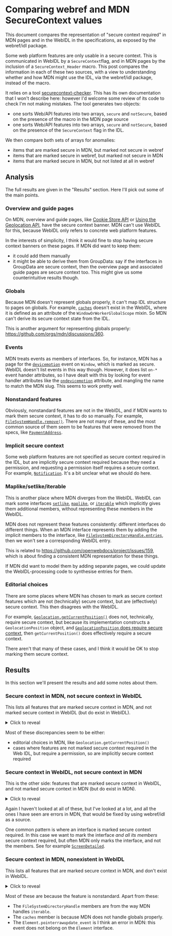 # Comparing webref and MDN SecureContext values

This document compares the representation of "secure context required" in MDN pages and in the WebIDL in the specifications, as exposed by the webref/idl package.

Some web platform features are only usable in a secure context. This is communicated in WebIDL by a `SecureContext`flag, and in MDN pages by the inclusion of a `SecureContext_Header` macro. This post compares the information in each of these two sources, with a view to understanding whether and how MDN might use the IDL, via the webref/idl package, instead of the macro.

It relies on a tool [securecontext-checker](https://github.com/wbamberg/securecontext-checker). This has its own documentation that I won't describe here: however I'd welcome some review of its code to check I'm not making mistakes. The tool generates two objects:

- one sorts Web/API features into two arrays, `secure` and `notSecure`, based on the presence of the macro in the MDN page source
- one sorts Web/API features into two arrays, `secure` and `notSecure`, based on the presence of the `SecureContext` flag in the IDL.

We then compare both sets of arrays for anomalies:

- items that are marked secure in MDN, but marked not secure in webref
- items that are marked secure in webref, but marked not secure in MDN
- items that are marked secure in MDN, but not listed at all in webref

## Analysis

The full results are given in the "Results" section. Here I'll pick out some of the main points.

### Overview and guide pages

On MDN, overview and guide pages, like [Cookie Store API](https://developer.mozilla.org/en-US/docs/Web/API/Cookie_Store_API) or [Using the Geolocation API](https://developer.mozilla.org/en-US/docs/Web/API/Geolocation_API/Using_the_Geolocation_API), have the secure context banner. MDN can't use WebIDL for this, because WebIDL only refers to concrete web platform features.

In the interests of simplicity, I think it would fine to stop having secure context banners on these pages. If MDN did want to keep them:

- it could add them manually
- it might be able to derive them from GroupData: say if the interfaces in GroupData are secure context, then the overview page and associated guide pages are secure context too. This might give us some counterintuitive results though.

### Globals

Because MDN doesn't represent globals properly, it can't map IDL structure to pages on globals. For example, [`caches`](https://developer.mozilla.org/en-US/docs/Web/API/caches) doesn't exist in the WebIDL, where it is defined as an attribute of the `WindowOrWorkerGlobalScope` mixin. So MDN can't derive its secure context state from the IDL.

This is another argument for representing globals properly: https://github.com/orgs/mdn/discussions/360.

### Events

MDN treats events as members of interfaces. So, for instance, MDN has a page for the [`devicemotion`](https://developer.mozilla.org/en-US/docs/Web/API/Window/devicemotion_event) event on `Window`, which is marked as secure. WebIDL doesn't list events in this way though. However, it does list `on-*` event hander attributes, so I have dealt with this by looking for event handler attributes like the [`ondevicemotion`](https://w3c.github.io/deviceorientation/#ref-for-dom-window-ondevicemotion) attribute, and mangling the name to match the MDN slug. This seems to work pretty well.

### Nonstandard features

Obviously, nonstandard features are not in the WebIDL, and if MDN wants to mark them secure context, it has to do so manually. For example, [`FileSystemHandle.remove()`](https://developer.mozilla.org/en-US/docs/Web/API/FileSystemHandle/remove). There are not many of these, and the most common source of them seem to be features that were removed from the specs, like [`PaymentAddress`](https://developer.mozilla.org/en-US/docs/Web/API/PaymentAddress).

### Implicit secure context

Some web platform features are not specified as secure context required in the IDL, but are implicitly secure context required because they need a permission, and requesting a permission itself requires a secure context. For example, [`Notification`](https://developer.mozilla.org/en-US/docs/Web/API/Notification). It's a bit unclear what we should do here.

### Maplike/setlike/iterable

This is another place where MDN diverges from the WebIDL. WebIDL can mark some interfaces [`setlike`](https://webidl.spec.whatwg.org/#idl-setlike), [`maplike`](https://webidl.spec.whatwg.org/#idl-maplike), or [`iterable`](https://webidl.spec.whatwg.org/#idl-iterable) which implicitly gives them additional members, without representing these members in the WebIDL.

MDN does not represent these features consistently: different interfaces do different things. When an MDN interface represents them by adding the implicit members to the interface, like [`FileSystemDirectoryHandle.entries`](https://developer.mozilla.org/en-US/docs/Web/API/FileSystemDirectoryHandle/entries), then we won't see a corresponding WebIDL entry.

This is related to https://github.com/openwebdocs/project/issues/159, which is about finding a consistent MDN representation for these things.

If MDN did want to model them by adding separate pages, we could update the WebIDL-processing code to synthesise entries for them.

### Editorial choices

There are some places where MDN has chosen to mark as secure context features which are not (technically) secure context, but are (effectively) secure context. This then disagrees with the WebIDL.

For example, [`Geolocation.getCurrentPosition()`](https://developer.mozilla.org/en-US/docs/Web/API/Geolocation/getCurrentPosition) does not, technically, require secure context, but because its implementation constructs a `GeolocationPosition` object, and [`GeolocationPosition` does require secure context](https://w3c.github.io/geolocation-api/#position_interface), then `getCurrentPosition()` does effectively require a secure context.

There aren't that many of these cases, and I think it would be OK to stop marking them secure context.

## Results

In this section we'll present the results and add some notes about them.

### Secure context in MDN, not secure context in WebIDL

This lists all features that are marked secure context in MDN, and not marked secure context in WebIDL (but do exist in WebIDL).

<details>

<summary>Click to reveal</summary>

<pre>
ContactAddress
CSPViolationReportBody
ExtendableCookieChangeEvent
GamepadHapticActuator
GamepadPose
GeolocationPositionError
Geolocation
Notification
PerformanceServerTiming
WindowControlsOverlay
XRCPUDepthInformation
XRCompositionLayer
XRCubeLayer
XREquirectLayer
XRCylinderLayer
XRProjectionLayer
XRMediaBinding
XRQuadLayer
XRSubImage
XRWebGLDepthInformation
XRWebGLBinding
XRWebGLSubImage
CSS.paintWorklet_static
DataTransferItem.getAsFileSystemHandle
ExtendableCookieChangeEvent.deleted
ExtendableCookieChangeEvent.changed
ExtendableCookieChangeEvent.ExtendableCookieChangeEvent
GeolocationPositionError.code
GeolocationPositionError.message
Geolocation.getCurrentPosition
Geolocation.clearWatch
Geolocation.watchPosition
IDBTransaction.durability
IDBVersionChangeEvent.IDBVersionChangeEvent
Notification.actions
Notification.body
Notification.close
Notification.close_event
Notification.data
Notification.dir
Notification.error_event
Notification.icon
Notification.image
Notification.click_event
Notification.lang
Notification.maxActions_static
Notification.Notification
Notification.permission_static
Notification.renotify
Notification.requestPermission_static
Notification.requireInteraction
Notification.show_event
Notification.silent
Notification.tag
Notification.timestamp
Notification.title
Notification.vibrate
Notification.badge
Navigator.geolocation
Navigator.getGamepads
PerformanceResourceTiming.serverTiming
</pre>

</details>

Most of these discrepancies seem to be either:

- editorial choices in MDN, like `Geolocation.getCurrentPosition()`
- cases where features are not marked secure context required in the Web IDL, but require a permission, so are implicitly secure context required

### Secure context in WebIDL, not secure context in MDN

This is the other side: features that are marked secure context in WebIDL, and not marked secure context in MDN (but do exist in MDN).

<details><summary>Click to reveal</summary>

<pre>
PasswordCredential.name
PasswordCredential.iconURL
ServiceWorker.error_event
Navigator.gpu
WorkerNavigator.gpu
GPUDevice.label
GPUBuffer.label
GPUTexture.label
GPUTextureView.label
GPUExternalTexture.label
GPUSampler.label
GPUBindGroupLayout.label
GPUBindGroup.label
GPUPipelineLayout.label
GPUShaderModule.label
GPUComputePipeline.label
GPUComputePipeline.getBindGroupLayout
GPURenderPipeline.label
GPURenderPipeline.getBindGroupLayout
GPUCommandBuffer.label
GPUCommandEncoder.label
GPUCommandEncoder.pushDebugGroup
GPUCommandEncoder.popDebugGroup
GPUCommandEncoder.insertDebugMarker
GPUComputePassEncoder.label
GPUComputePassEncoder.pushDebugGroup
GPUComputePassEncoder.popDebugGroup
GPUComputePassEncoder.insertDebugMarker
GPUComputePassEncoder.setBindGroup
GPUComputePassEncoder.setBindGroup
GPURenderPassEncoder.label
GPURenderPassEncoder.pushDebugGroup
GPURenderPassEncoder.popDebugGroup
GPURenderPassEncoder.insertDebugMarker
GPURenderPassEncoder.setBindGroup
GPURenderPassEncoder.setBindGroup
GPURenderPassEncoder.setPipeline
GPURenderPassEncoder.setIndexBuffer
GPURenderPassEncoder.setVertexBuffer
GPURenderPassEncoder.draw
GPURenderPassEncoder.drawIndexed
GPURenderPassEncoder.drawIndirect
GPURenderPassEncoder.drawIndexedIndirect
GPURenderBundle.label
GPURenderBundleEncoder.label
GPURenderBundleEncoder.pushDebugGroup
GPURenderBundleEncoder.popDebugGroup
GPURenderBundleEncoder.insertDebugMarker
GPURenderBundleEncoder.setBindGroup
GPURenderBundleEncoder.setBindGroup
GPURenderBundleEncoder.setPipeline
GPURenderBundleEncoder.setIndexBuffer
GPURenderBundleEncoder.setVertexBuffer
GPURenderBundleEncoder.draw
GPURenderBundleEncoder.drawIndexed
GPURenderBundleEncoder.drawIndirect
GPURenderBundleEncoder.drawIndexedIndirect
GPUQueue.label
GPUQuerySet.label
IdentityCredential
IdentityCredential.token
IdentityProvider
IdentityProvider.getUserInfo_static
Accelerometer
Accelerometer.Accelerometer
Accelerometer.x
Accelerometer.y
Accelerometer.z
LinearAccelerationSensor
LinearAccelerationSensor.LinearAccelerationSensor
GravitySensor
GravitySensor.GravitySensor
AmbientLightSensor
AmbientLightSensor.AmbientLightSensor
AmbientLightSensor.illuminance
XRAnchor.anchorSpace
XRAnchor.delete
XRFrame.createAnchor
XRHitTestResult.createAnchor
XRFrame.trackedAnchors
ServiceWorkerRegistration.backgroundFetch
ServiceWorkerRegistration.sync
Navigator.contacts
ServiceWorkerRegistration.index
Credential.id
Credential.type
CredentialsContainer.get
CredentialsContainer.store
CredentialsContainer.create
CredentialsContainer.preventSilentAccess
PasswordCredential.PasswordCredential
PasswordCredential.PasswordCredential
PasswordCredential.password
FederatedCredential
FederatedCredential.FederatedCredential
FederatedCredential.provider
Window.documentPictureInPicture
DocumentPictureInPicture.requestWindow
DocumentPictureInPicture.window
DocumentPictureInPicture.enter_event
DocumentPictureInPictureEvent
DocumentPictureInPictureEvent.DocumentPictureInPictureEvent
DocumentPictureInPictureEvent.window
Navigator.requestMediaKeySystemAccess
MediaKeySystemAccess
MediaKeySystemAccess.keySystem
MediaKeySystemAccess.getConfiguration
MediaKeySystemAccess.createMediaKeys
MediaKeys
MediaKeys.createSession
MediaKeys.setServerCertificate
MediaKeySession
MediaKeySession.sessionId
MediaKeySession.expiration
MediaKeySession.closed
MediaKeySession.keyStatuses
MediaKeySession.keystatuseschange_event
MediaKeySession.message_event
MediaKeySession.generateRequest
MediaKeySession.load
MediaKeySession.update
MediaKeySession.close
MediaKeySession.remove
MediaKeyStatusMap
MediaKeyStatusMap.size
MediaKeyStatusMap.has
MediaKeyStatusMap.get
MediaKeyMessageEvent
MediaKeyMessageEvent.MediaKeyMessageEvent
MediaKeyMessageEvent.messageType
MediaKeyMessageEvent.message
HTMLMediaElement.mediaKeys
HTMLMediaElement.setMediaKeys
Gamepad.hand
Gamepad.hapticActuators
Gamepad.pose
Gamepad.vibrationActuator
Gamepad.id
Gamepad.index
Gamepad.connected
Gamepad.timestamp
Gamepad.mapping
Gamepad.axes
Gamepad.buttons
GamepadButton.pressed
GamepadButton.touched
GamepadButton.value
GamepadEvent.GamepadEvent
GamepadEvent.gamepad
Sensor
Sensor.activated
Sensor.hasReading
Sensor.timestamp
Sensor.start
Sensor.stop
Sensor.reading_event
Sensor.activate_event
Sensor.error_event
SensorErrorEvent
SensorErrorEvent.SensorErrorEvent
SensorErrorEvent.error
Navigator.getInstalledRelatedApps
Gyroscope
Gyroscope.Gyroscope
Gyroscope.x
Gyroscope.y
Gyroscope.z
Worklet
Worklet.addModule
Navigator.keyboard
Window.queryLocalFonts
Magnetometer
Magnetometer.Magnetometer
Magnetometer.x
Magnetometer.y
Magnetometer.z
MediaDevices
MediaDevices.devicechange_event
MediaDevices.enumerateDevices
MediaDevices.getSupportedConstraints
Navigator.getUserMedia
ServiceWorkerRegistration.showNotification
ServiceWorkerRegistration.getNotifications
OrientationSensor
OrientationSensor.quaternion
OrientationSensor.populateMatrix
AbsoluteOrientationSensor
AbsoluteOrientationSensor.AbsoluteOrientationSensor
RelativeOrientationSensor
RelativeOrientationSensor.RelativeOrientationSensor
ServiceWorkerRegistration.paymentManager
PaymentManager
PaymentManager.userHint
PaymentManager.enableDelegations
ServiceWorkerRegistration.periodicSync
Presentation.receiver
PresentationRequest.PresentationRequest
PresentationRequest.PresentationRequest
PresentationRequest.start
PresentationRequest.reconnect
PresentationRequest.getAvailability
PresentationAvailability.value
PresentationConnectionAvailableEvent.PresentationConnectionAvailableEvent
PresentationConnectionAvailableEvent.connection
PresentationConnection.id
PresentationConnection.url
PresentationConnection.state
PresentationConnection.close
PresentationConnection.terminate
PresentationConnection.binaryType
PresentationConnection.send
PresentationConnection.send
PresentationConnection.send
PresentationConnection.send
ServiceWorkerRegistration.pushManager
PushManager
PushManager.supportedContentEncodings_static
PushManager.subscribe
PushManager.getSubscription
PushManager.permissionState
PushSubscriptionOptions
PushSubscriptionOptions.userVisibleOnly
PushSubscriptionOptions.applicationServerKey
PushSubscription
PushSubscription.endpoint
PushSubscription.expirationTime
PushSubscription.options
PushSubscription.getKey
PushSubscription.unsubscribe
PushSubscription.toJSON
PushMessageData
PushMessageData.arrayBuffer
PushMessageData.blob
PushMessageData.json
PushMessageData.text
ServiceWorkerGlobalScope.push_event
ServiceWorkerGlobalScope.pushsubscriptionchange_event
PushEvent
PushEvent.PushEvent
PushEvent.data
Element.setHTML
MediaDevices.getDisplayMedia
CaptureController
CaptureController.CaptureController
CaptureController.setFocusBehavior
Navigator.serial
WorkerNavigator.serial
ServiceWorker.scriptURL
ServiceWorker.state
ServiceWorker.statechange_event
ServiceWorkerRegistration
ServiceWorkerRegistration.installing
ServiceWorkerRegistration.waiting
ServiceWorkerRegistration.active
ServiceWorkerRegistration.navigationPreload
ServiceWorkerRegistration.scope
ServiceWorkerRegistration.updateViaCache
ServiceWorkerRegistration.update
ServiceWorkerRegistration.unregister
ServiceWorkerRegistration.updatefound_event
ServiceWorkerContainer
ServiceWorkerContainer.controller
ServiceWorkerContainer.ready
ServiceWorkerContainer.register
ServiceWorkerContainer.getRegistration
ServiceWorkerContainer.getRegistrations
ServiceWorkerContainer.startMessages
ServiceWorkerContainer.controllerchange_event
ServiceWorkerContainer.message_event
ServiceWorkerContainer.messageerror_event
NavigationPreloadManager
NavigationPreloadManager.enable
NavigationPreloadManager.disable
NavigationPreloadManager.setHeaderValue
NavigationPreloadManager.getState
Cache.match
Cache.matchAll
Cache.add
Cache.addAll
Cache.put
Cache.delete
Cache.keys
CacheStorage.match
CacheStorage.has
CacheStorage.open
CacheStorage.delete
CacheStorage.keys
Window.sharedStorage
Navigator.virtualKeyboard
BluetoothDevice
BluetoothDevice.id
BluetoothDevice.name
BluetoothDevice.gatt
BluetoothRemoteGATTServer
BluetoothRemoteGATTServer.device
BluetoothRemoteGATTServer.connected
BluetoothRemoteGATTServer.connect
BluetoothRemoteGATTServer.disconnect
BluetoothRemoteGATTServer.getPrimaryService
BluetoothRemoteGATTServer.getPrimaryServices
BluetoothRemoteGATTService
BluetoothRemoteGATTService.device
BluetoothRemoteGATTService.uuid
BluetoothRemoteGATTService.isPrimary
BluetoothRemoteGATTService.getCharacteristic
BluetoothRemoteGATTService.getCharacteristics
BluetoothRemoteGATTCharacteristic
BluetoothRemoteGATTCharacteristic.service
BluetoothRemoteGATTCharacteristic.uuid
BluetoothRemoteGATTCharacteristic.properties
BluetoothRemoteGATTCharacteristic.value
BluetoothRemoteGATTCharacteristic.getDescriptor
BluetoothRemoteGATTCharacteristic.getDescriptors
BluetoothRemoteGATTCharacteristic.readValue
BluetoothRemoteGATTCharacteristic.writeValue
BluetoothRemoteGATTCharacteristic.writeValueWithResponse
BluetoothRemoteGATTCharacteristic.writeValueWithoutResponse
BluetoothRemoteGATTCharacteristic.startNotifications
BluetoothRemoteGATTCharacteristic.stopNotifications
BluetoothRemoteGATTDescriptor
BluetoothRemoteGATTDescriptor.characteristic
BluetoothRemoteGATTDescriptor.uuid
BluetoothRemoteGATTDescriptor.value
BluetoothRemoteGATTDescriptor.readValue
BluetoothRemoteGATTDescriptor.writeValue
AudioContext.sinkId
AudioContext.setSinkId
AudioWorkletNode
AudioWorkletNode.AudioWorkletNode
AudioWorkletNode.parameters
AudioWorkletNode.port
AudioWorkletNode.processorerror_event
AudioEncoder
VideoEncoder
GPUSupportedLimits
GPUSupportedFeatures
WGSLLanguageFeatures
GPUAdapterInfo
GPUAdapterInfo.vendor
GPUAdapterInfo.architecture
GPUAdapterInfo.device
GPUAdapterInfo.description
GPU
GPU.requestAdapter
GPU.getPreferredCanvasFormat
GPU.wgslLanguageFeatures
GPUAdapter
GPUAdapter.features
GPUAdapter.limits
GPUAdapter.isFallbackAdapter
GPUAdapter.requestDevice
GPUAdapter.requestAdapterInfo
GPUDevice
GPUDevice.features
GPUDevice.limits
GPUDevice.queue
GPUDevice.destroy
GPUDevice.createBuffer
GPUDevice.createTexture
GPUDevice.createSampler
GPUDevice.importExternalTexture
GPUDevice.createBindGroupLayout
GPUDevice.createPipelineLayout
GPUDevice.createBindGroup
GPUDevice.createShaderModule
GPUDevice.createComputePipeline
GPUDevice.createRenderPipeline
GPUDevice.createComputePipelineAsync
GPUDevice.createRenderPipelineAsync
GPUDevice.createCommandEncoder
GPUDevice.createRenderBundleEncoder
GPUDevice.createQuerySet
GPUBuffer
GPUBuffer.size
GPUBuffer.usage
GPUBuffer.mapState
GPUBuffer.mapAsync
GPUBuffer.getMappedRange
GPUBuffer.unmap
GPUBuffer.destroy
GPUTexture
GPUTexture.createView
GPUTexture.destroy
GPUTexture.width
GPUTexture.height
GPUTexture.depthOrArrayLayers
GPUTexture.mipLevelCount
GPUTexture.sampleCount
GPUTexture.dimension
GPUTexture.format
GPUTexture.usage
GPUTextureView
GPUExternalTexture
GPUSampler
GPUBindGroupLayout
GPUBindGroup
GPUPipelineLayout
GPUShaderModule
GPUShaderModule.getCompilationInfo
GPUCompilationMessage
GPUCompilationMessage.message
GPUCompilationMessage.type
GPUCompilationMessage.lineNum
GPUCompilationMessage.linePos
GPUCompilationMessage.offset
GPUCompilationMessage.length
GPUCompilationInfo
GPUCompilationInfo.messages
GPUPipelineError
GPUPipelineError.GPUPipelineError
GPUPipelineError.reason
GPUComputePipeline
GPURenderPipeline
GPUCommandBuffer
GPUCommandEncoder
GPUCommandEncoder.beginRenderPass
GPUCommandEncoder.beginComputePass
GPUCommandEncoder.copyBufferToBuffer
GPUCommandEncoder.copyBufferToTexture
GPUCommandEncoder.copyTextureToBuffer
GPUCommandEncoder.copyTextureToTexture
GPUCommandEncoder.clearBuffer
GPUCommandEncoder.resolveQuerySet
GPUCommandEncoder.finish
GPUComputePassEncoder
GPUComputePassEncoder.setPipeline
GPUComputePassEncoder.dispatchWorkgroups
GPUComputePassEncoder.dispatchWorkgroupsIndirect
GPUComputePassEncoder.end
GPURenderPassEncoder
GPURenderPassEncoder.setViewport
GPURenderPassEncoder.setScissorRect
GPURenderPassEncoder.setBlendConstant
GPURenderPassEncoder.setStencilReference
GPURenderPassEncoder.beginOcclusionQuery
GPURenderPassEncoder.endOcclusionQuery
GPURenderPassEncoder.executeBundles
GPURenderPassEncoder.end
GPURenderBundle
GPURenderBundleEncoder
GPURenderBundleEncoder.finish
GPUQueue
GPUQueue.submit
GPUQueue.onSubmittedWorkDone
GPUQueue.writeBuffer
GPUQueue.writeTexture
GPUQueue.copyExternalImageToTexture
GPUQuerySet
GPUQuerySet.destroy
GPUQuerySet.type
GPUQuerySet.count
GPUCanvasContext
GPUCanvasContext.canvas
GPUCanvasContext.configure
GPUCanvasContext.unconfigure
GPUCanvasContext.getCurrentTexture
GPUDeviceLostInfo
GPUDeviceLostInfo.reason
GPUDeviceLostInfo.message
GPUDevice.lost
GPUError
GPUError.message
GPUValidationError
GPUValidationError.GPUValidationError
GPUOutOfMemoryError
GPUOutOfMemoryError.GPUOutOfMemoryError
GPUInternalError
GPUInternalError.GPUInternalError
GPUDevice.pushErrorScope
GPUDevice.popErrorScope
GPUUncapturedErrorEvent
GPUUncapturedErrorEvent.GPUUncapturedErrorEvent
GPUUncapturedErrorEvent.error
GPUDevice.uncapturederror_event
Navigator.hid
MIDIInputMap
MIDIOutputMap
WebTransportDatagramDuplexStream.readable
WebTransportDatagramDuplexStream.writable
WebTransportDatagramDuplexStream.maxDatagramSize
WebTransportDatagramDuplexStream.incomingMaxAge
WebTransportDatagramDuplexStream.outgoingMaxAge
WebTransportDatagramDuplexStream.incomingHighWaterMark
WebTransportDatagramDuplexStream.outgoingHighWaterMark
WebTransport.WebTransport
WebTransport.getStats
WebTransport.ready
WebTransport.reliability
WebTransport.congestionControl
WebTransport.closed
WebTransport.close
WebTransport.datagrams
WebTransport.createBidirectionalStream
WebTransport.incomingBidirectionalStreams
WebTransport.createUnidirectionalStream
WebTransport.incomingUnidirectionalStreams
WebTransportReceiveStream.getStats
WebTransportBidirectionalStream.readable
WebTransportBidirectionalStream.writable
WebTransportError.WebTransportError
WebTransportError.source
WebTransportError.streamErrorCode
USB.connect_event
USB.disconnect_event
Navigator.usb
WorkerNavigator.usb
USBDevice
USBDevice.usbVersionMajor
USBDevice.usbVersionMinor
USBDevice.usbVersionSubminor
USBDevice.deviceClass
USBDevice.deviceSubclass
USBDevice.deviceProtocol
USBDevice.deviceVersionMajor
USBDevice.deviceVersionMinor
USBDevice.deviceVersionSubminor
USBDevice.manufacturerName
USBDevice.productName
USBDevice.serialNumber
USBDevice.configuration
USBDevice.configurations
USBDevice.opened
USBDevice.open
USBDevice.close
USBDevice.forget
USBDevice.selectConfiguration
USBDevice.claimInterface
USBDevice.releaseInterface
USBDevice.selectAlternateInterface
USBDevice.controlTransferIn
USBDevice.controlTransferOut
USBDevice.clearHalt
USBDevice.transferIn
USBDevice.transferOut
USBDevice.isochronousTransferIn
USBDevice.isochronousTransferOut
USBDevice.reset
XRSession.environmentBlendMode
XRSession.interactionMode
XRView.isFirstPersonObserver
XRSession.depthUsage
XRSession.depthDataFormat
XRDepthInformation.width
XRDepthInformation.height
XRDepthInformation.normDepthBufferFromNormView
XRDepthInformation.rawValueToMeters
XRFrame.getDepthInformation
XRSession.domOverlayState
XRInputSource.gamepad
XRInputSource.hand
XRFrame.getJointPose
XRFrame.fillJointRadii
XRFrame.fillPoses
XRHitTestSource.cancel
XRTransientInputHitTestSource.cancel
XRHitTestResult.getPose
XRTransientInputHitTestResult.inputSource
XRTransientInputHitTestResult.results
XRSession.requestHitTestSource
XRSession.requestHitTestSourceForTransientInput
XRFrame.getHitTestResults
XRFrame.getHitTestResultsForTransientInput
XRRay.XRRay
XRRay.XRRay
XRRay.origin
XRRay.direction
XRRay.matrix
XRLightProbe.probeSpace
XRLightProbe.reflectionchange_event
XRLightEstimate.sphericalHarmonicsCoefficients
XRLightEstimate.primaryLightDirection
XRLightEstimate.primaryLightIntensity
XRSession.requestLightProbe
XRSession.preferredReflectionFormat
XRFrame.getLightEstimate
XRSystem.isSessionSupported
XRSystem.requestSession
XRSystem.devicechange_event
XRSession.visibilityState
XRSession.renderState
XRSession.inputSources
XRSession.updateRenderState
XRSession.requestReferenceSpace
XRSession.requestAnimationFrame
XRSession.cancelAnimationFrame
XRSession.end
XRSession.end_event
XRSession.inputsourceschange_event
XRSession.select_event
XRSession.selectstart_event
XRSession.selectend_event
XRSession.squeeze_event
XRSession.squeezestart_event
XRSession.squeezeend_event
XRSession.visibilitychange_event
XRRenderState.depthNear
XRRenderState.depthFar
XRRenderState.inlineVerticalFieldOfView
XRRenderState.baseLayer
XRFrame.session
XRFrame.getViewerPose
XRFrame.getPose
XRReferenceSpace.getOffsetReferenceSpace
XRReferenceSpace.reset_event
XRBoundedReferenceSpace.boundsGeometry
XRView.eye
XRView.projectionMatrix
XRView.transform
XRView.recommendedViewportScale
XRView.requestViewportScale
XRViewport.x
XRViewport.y
XRViewport.width
XRViewport.height
XRRigidTransform
XRRigidTransform.XRRigidTransform
XRRigidTransform.position
XRRigidTransform.orientation
XRRigidTransform.matrix
XRRigidTransform.inverse
XRPose.linearVelocity
XRPose.angularVelocity
XRPose.emulatedPosition
XRViewerPose
XRViewerPose.views
XRInputSource.handedness
XRInputSource.targetRayMode
XRInputSource.targetRaySpace
XRInputSource.gripSpace
XRInputSource.profiles
XRInputSourceArray.length
XRWebGLLayer.XRWebGLLayer
XRWebGLLayer.antialias
XRWebGLLayer.ignoreDepthValues
XRWebGLLayer.fixedFoveation
XRWebGLLayer.framebuffer
XRWebGLLayer.framebufferWidth
XRWebGLLayer.framebufferHeight
XRWebGLLayer.getViewport
XRWebGLLayer.getNativeFramebufferScaleFactor_static
XRSessionEvent
XRSessionEvent.XRSessionEvent
XRSessionEvent.session
XRInputSourceEvent.XRInputSourceEvent
XRInputSourceEvent.frame
XRInputSourceEvent.inputSource
XRInputSourcesChangeEvent.XRInputSourcesChangeEvent
XRInputSourcesChangeEvent.session
XRInputSourcesChangeEvent.added
XRInputSourcesChangeEvent.removed
XRReferenceSpaceEvent.XRReferenceSpaceEvent
XRReferenceSpaceEvent.referenceSpace
XRReferenceSpaceEvent.transform
XRLayerEvent.XRLayerEvent
XRLayerEvent.layer
XRRenderState.layers
ScreenDetails.screens
ScreenDetails.currentScreen
ScreenDetails.screenschange_event
ScreenDetails.currentscreenchange_event
ScreenDetailed.availLeft
ScreenDetailed.availTop
ScreenDetailed.left
ScreenDetailed.top
ScreenDetailed.isPrimary
ScreenDetailed.isInternal
ScreenDetailed.devicePixelRatio
ScreenDetailed.label
</pre>

</details>

Again I haven't looked at all of these, but I've looked at a lot, and all the ones I have seen are errors in MDN, that would be fixed by using webref/idl as a source.

One common pattern is where an interface is marked secure context required. In this case we want to mark the interface _and all its members_ secure context required, but often MDN only marks the interface, and not the members. See for example [`ScreenDetailed`](https://developer.mozilla.org/en-US/docs/Web/API/ScreenDetailed).

### Secure context in MDN, nonexistent in WebIDL

This lists all features that are marked secure context in MDN, and don't exist in WebIDL.

<details>

<summary>Click to reveal</summary>

<pre>

caches
MerchantValidationEvent
PaymentAddress
Element.pointerrawupdate_event
FileSystemDirectoryHandle.entries
FileSystemDirectoryHandle.keys
FileSystemDirectoryHandle.values
FileSystemHandle.remove
MerchantValidationEvent.MerchantValidationEvent
MerchantValidationEvent.methodName
MerchantValidationEvent.complete
MerchantValidationEvent.validationURL
Navigator.activeVRDisplays
PaymentAddress.addressLine
PaymentAddress.city
PaymentAddress.dependentLocality
PaymentAddress.organization
PaymentAddress.country
PaymentAddress.postalCode
PaymentAddress.region
PaymentAddress.phone
PaymentAddress.sortingCode
PaymentAddress.toJSON
PaymentAddress.recipient
PaymentRequest.merchantvalidation_event
PaymentRequest.shippingAddress
PaymentRequest.shippingaddresschange_event
PaymentRequest.shippingOption
PaymentRequest.shippingoptionchange_event
PaymentRequest.shippingType
PaymentResponse.payerdetailchange_event
PaymentResponse.payerName
PaymentResponse.payerEmail
PaymentResponse.payerPhone
PaymentResponse.shippingOption
PaymentResponse.shippingAddress
PublicKeyCredential.id
PublicKeyCredential.isConditionalMediationAvailable

</pre>

</details>

Most of these are because the feature is nonstandard. Apart from these:

- The `FileSystemDirectoryHandle` members are from the way MDN handles `iterable`.
- The `caches` member is because MDN does not handle globals properly.
- The `Element.pointerrawupdate_event` is I think an error in MDN: this event does not belong on the `Element` interface.
